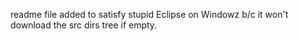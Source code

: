 readme file added to satisfy stupid Eclipse on Windowz b/c it
won't download the src dirs tree if empty.